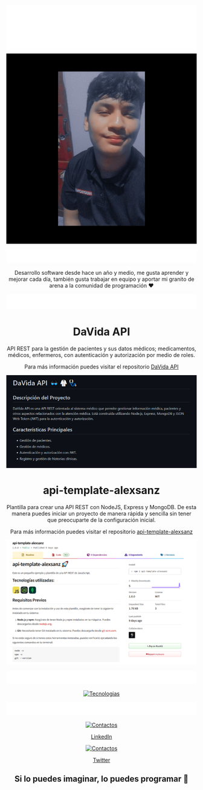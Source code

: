 <div align="center">

  ![DevAlexSanz](./icons/DevAlexSanz.svg)
  ![DevAlexSanz](./images/DevAlexSanz.jpg)

  ![SobreMi](./icons/SobreMi.svg)

  Desarrollo software desde hace un año y medio, me gusta aprender y mejorar cada día, también gusta trabajar en equipo y aportar mi granito de arena a la comunidad de programación ❤️

  ![Proyectos](./icons/Proyectos.svg)

  # DaVida API
  API REST para la gestión de pacientes y sus datos médicos; medicamentos, médicos, enfermeros, con autenticación y autorización por medio de roles.

  Para más información puedes visitar el repositorio [DaVida API](https://github.com/CodeAlexSanz/DaVidaAPI)

  ![DaVida API](./images/davida.png)

  # api-template-alexsanz
  Plantilla para crear una API REST con NodeJS, Express y MongoDB. De esta manera puedes iniciar un proyecto de manera rápida y sencilla sin tener que preocuparte de la configuración inicial.
  
  Para más información puedes visitar el repositorio [api-template-alexsanz](https://github.com/CodeAlexSanz/api-template-alexsanz)

  ![api-template-alexsanz](./images/api-template-alexsanz.png)

  ![Habilidades](./icons/Habilidades.svg)

  [![Tecnologias](https://skillicons.dev/icons?i=javascript,nodejs,express,mongodb,mysql,babel,docker,github,git,vscode,postman,netlify&perline=3)](https://skillicons.dev)

  ![Contacto](./icons/Contacto.svg)

  [![Contactos](https://skillicons.dev/icons?i=linkedin&perline=3)](https://skillicons.dev)

  [LinkedIn](https://linkedin.com/in/alexanderzelaya/)

  [![Contactos](https://skillicons.dev/icons?i=twitter&perline=3)](https://skillicons.dev)
  
  [Twitter](https://x.com/DevAlexSanz)

  ## Si lo puedes imaginar, lo puedes programar 🚀
</div>
